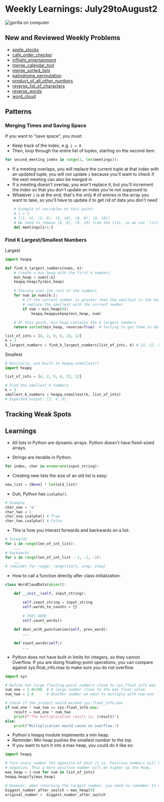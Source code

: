 # Weekly Learnings: July29toAugust2

![gorilla on computer](https://media.giphy.com/media/v1.Y2lkPTc5MGI3NjExNnY2Mmg4dHloNGlydWNsZ3Y3bzI2dXB4bGRyYnd1cDRrbHowYzY1dSZlcD12MV9naWZzX3NlYXJjaCZjdD1n/QNFhOolVeCzPQ2Mx85/giphy.gif)
## New and Reviewed Weekly Problems
- [apple_stocks](interview_cake/2024/July28toAugust2/apple_stocks.py)
- [cafe_order_checker](interview_cake/2024/July28toAugust2/cafe_order_checker.py)
- [inflight_entertainment](interview_cake/2024/July28toAugust2/inflight_entertainment.py)
- [merge_calendar_tool](interview_cake/2024/July28toAugust2/merge_calendar_tool.py)
- [merge_sorted_lists](interview_cake/2024/July28toAugust2/merge_sorted_lists.py)
- [palindrome_permutation](interview_cake/2024/July28toAugust2/palindrome_permutation.py)
- [product_of_all_other_numbers](interview_cake/2024/July28toAugust2/reverse_list_of_characters.py)
- [reverse_list_of_characters](interview_cake/2024/July28toAugust2/reverse_list_of_characters.py)
- [reverse_words](interview_cake/2024/July28toAugust2/reverse_words.py)
- [word_cloud](interview_cake/2024/July28toAugust2/word_cloud.py)

## Patterns

### Merging Times and Saving Space

If you want to "save space", you must:
- Keep track of the index, e.g. `i = 0`
- Then, loop through the entire list of tuples, starting on the second item
```Python
for second_meeting_index in range(1, len(meetings)):
```
- If a meeting overlaps, you will replace the current tuple at that index with an updated tuple; you will not update `i` because you'll want to check if the next meeting can also be merged in
- If a meeting doesn't overlap, you won't replace it, but you'll increment the index so that you don't update an index you're not supposed to
- Whatever `i` is at the end, that's the only # of entries in the array you want to take, so you'll have to update it to get rid of data you don't need
```Python
    # Example of variables at this point: 
    # i = 2
    # [(1, 4), (5, 8), (9, 10), (6, 8), (9, 10)]
    # We need to remove (6, 8), (9, 10) from the list, so we use `[i+1:]` since we only need up to [i]
    del meetings[i+1:]
```

### Find K Largest/Smallest Numbers

Largest
```Python
import heapq

def find_k_largest_numbers(nums, k):
    # Create a min heap with the first k numbers
    min_heap = nums[:k]
    heapq.heapify(min_heap)
    
    # Iterate over the rest of the numbers
    for num in nums[k:]:
        # If the current number is greater than the smallest in the heap,
        # replace the smallest with the current number
        if num > min_heap[0]:
            heapq.heappushpop(min_heap, num)
    
    # At this point, min_heap contains the k largest numbers
    return sorted(min_heap, reverse=True)  # Sorting to get them in descending order

list_of_ints = [4, 2, 9, 6, 23, 12]
k = 3
k_largest_numbers = find_k_largest_numbers(list_of_ints, k) # 23, 12, 9
```

Smallest
```Python
# basically, use built-in heapq.nsmallest()
import heapq

list_of_ints = [4, 2, 9, 6, 23, 12]

# Find the smallest k numbers
k = 3
smallest_k_numbers = heapq.nsmallest(k, list_of_ints)
# Expected output: [2, 4, 6]

```


## Tracking Weak Spots

## Learnings

- All lists in Python are dynamic arrays. Python doesn't have fixed-sized arrays.

- Strings are iterable in Python.

```Python
for index, char in enumerate(input_string):
```
- Creating new lists the size of an old list is easy:
```Python
new_list = [None] * len(old_list)
```
- Duh, Python has `isalpha()`.

```Python
# Example
char_one = 'e'
char_two = 1
char_one.isalpha() # True
char_two.isalpha() # False
```
- This is how you interact forwards and backwards on a list:
```Python
# forwards
for i in range(len_of_int_list):
    ...
# backwards
for i in range(len_of_int_list - 1, -1, -1):
    ...
# reminder for range: range(start, stop, step)
```
- How to call a function directly after class initialization:

```Python
class WordCloudData(object):

    def __init__(self, input_string):

        self.input_string = input_string
        self.words_to_counts = {}
        
        # THIS HERE
        self.count_words()
        
    def deal_with_punctuation(self, prev_word):
        ...
    
    def count_words(self:)
        ...
```
- Python does not have built-in limits for integers, so they cannot Overflow. If you are doing floating-point operations, you can compare against sys.float_info.max to make sure you do not overflow.
```Python
import sys

# Define two large floating-point numbers close to sys.float_info.max
num_one = 1.8e308  # A large number close to the max float value
num_two = 2.0      # Another number we want to multiply with num_one

# Check if the product would exceed sys.float_info.max
if num_one * num_two <= sys.float_info.max:
    result = num_one * num_two
    print(f"The multiplication result is: {result}")
else:
    print("Multiplication would cause an overflow.")
```
- Python's heapq module implements a min heap.
- Reminder: Min heap pushes the smallest number to the top. 
- If you want to turn it into a max heap, you could do it like so:
```Python
import heapq

# Turn every number the opposite of what it is. Positive numbers will become
# negative. Thus a more positive number will be higher up the heap. 
max_heap = [-num for num in list_of_ints]
heapq.heapify(max_heap)

# However, when returning the largest number, you need to remember to switch the number back to whatever it was originally
biggest_number_after_switch = max_heap[0]
original_number = -biggest_number_after_switch
```


